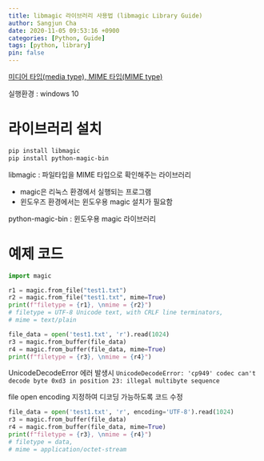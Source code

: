 ```yaml
---
title: libmagic 라이브러리 사용법 (libmagic Library Guide)
author: Sangjun Cha
date: 2020-11-05 09:53:16 +0900
categories: [Python, Guide]
tags: [python, library]
pin: false
---
```


[미디어 타입(media type), MIME 타입(MIME type)](https://ko.wikipedia.org/wiki/%EB%AF%B8%EB%94%94%EC%96%B4_%ED%83%80%EC%9E%85)

실행환경 : windows 10

# 라이브러리 설치

```bash
pip install libmagic
pip install python-magic-bin
```

libmagic : 파일타입을 MIME 타입으로 확인해주는 라이브러리
- magic은 리눅스 환경에서 실행되는 프로그램
- 윈도우즈 환경에서는 윈도우용 magic 설치가 필요함  

python-magic-bin : 윈도우용 magic 라이브러리


# 예제 코드

```python
import magic

r1 = magic.from_file("test1.txt")
r2 = magic.from_file("test1.txt", mime=True)
print(f"filetype = {r1}, \nmime = {r2}")   
# filetype = UTF-8 Unicode text, with CRLF line terminators,
# mime = text/plain

file_data = open('test1.txt', 'r').read(1024)
r3 = magic.from_buffer(file_data)
r4 = magic.from_buffer(file_data, mime=True)
print(f"filetype = {r3}, \nmime = {r4}")
```

UnicodeDecodeError 에러 발생시 
`UnicodeDecodeError: 'cp949' codec can't decode byte 0xd3 in position 23: illegal multibyte sequence`

file open encoding 지정하여 디코딩 가능하도록 코드 수정

```python
file_data = open('test1.txt', 'r', encoding='UTF-8').read(1024)
r3 = magic.from_buffer(file_data)
r4 = magic.from_buffer(file_data, mime=True)
print(f"filetype = {r3}, \nmime = {r4}")
# filetype = data,
# mime = application/octet-stream
```
